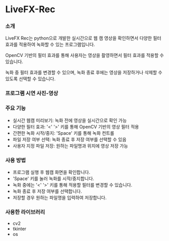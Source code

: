 # LiveFX-Rec

### 소개
LiveFX Rec는 python으로 개발한 실시간으로 웹 캠 영상을 확인하면서 다양한 필터 효과를 적용하여 녹화할 수 있는 프로그램입니다. 

OpenCV 기반의 필터 효과를 통해 사용자는 영상을 촬영하면서 필터 효과를 적용할 수 있습니다. 

녹화 중 필터 효과를 변경할 수 있으며, 녹화 종료 후에는 영상을 저장하거나 삭제할 수 있도록 선택할 수 있습니다. 

### 프로그램 시연 사진-영상

### 주요 기능
- 실시간 웹캠 미리보기: 녹화 전에 영상을 실시간으로 확인 가능
- 다양한 필터 효과: '<' '>' 키를 통해 OpenCV 기반의 영상 필터 적용
- 간편한 녹화 시작/중지: 'Space' 키를 통해 녹화 컨트롤
- 파일 저장 여부 선택: 녹화 종료 후 저장 여부를 선택할 수 있음
- 사용자 지정 파일 저장: 원하는 파일명과 위치에 영상 저장 가능

### 사용 방법
- 프로그램 실행 후 웹캠 화면을 확인합니다.
- 'Space' 키를 눌러 녹화를 시작/중지합니다.
- 녹화 중에는 '<' '>' 키를 통해 적용할 필터를 변경할 수 있습니다.
- 녹화 종료 후 저장 여부를 선택합니다.
- 저장할 경우 원하는 파일명을 입력하여 저장합니다.

### 사용한 라이브러리
- cv2
- tkinter
- os
